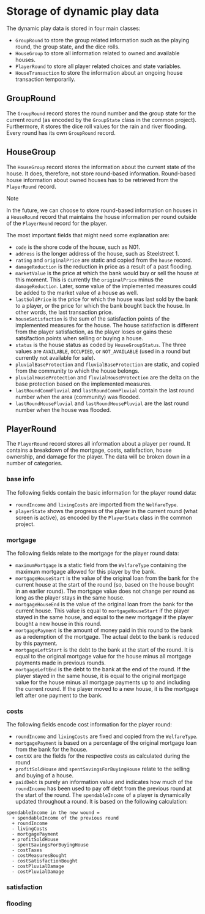 # Storage of dynamic play data

The dynamic play data is stored in four main classes:
- `GroupRound` to store the group related information such as the playing round, the group state, and the dice rolls.
- `HouseGroup` to store all information related to owned and available houses.
- `PlayerRound` to store all player related choices and state variables.
- `HouseTransaction` to store the information about an ongoing house transaction temporarily.


## GroupRound
The `GroupRound` record stores the round number and the group state for the current round (as encoded by the `GroupState` class in the common project). Furthermore, it stores the dice roll values for the rain and river flooding. Every round has its own `GroupRound` record.


## HouseGroup
The `HouseGroup` record stores the information about the current state of the house. It does, therefore, not store round-based information. Round-based house information about owned houses has to be retrieved from the `PlayerRound` record.

> [!NOTE]
> In the future, we can choose to store round-based information on houses in a `HouseRound` record that maintains the house information per round outside of the `PlayerRound` record for the player.

The most important fields that might need some explanation are:
- `code` is the shore code of the house, such as N01.
- `address` is the longer address of the house, such as Steelstreet 1.
- `rating` and `originalPrice` are static and copied from the `house` record.
- `damageReduction` is the reduction in price as a result of a past flooding. 
- `marketValue` is the price at which the bank would buy or sell the house at this moment. This is currently the `originalPrice` minus the `damageReduction`. Later, some value of the implemented measures could be added to the market value of a house as well.
- `lastSoldPrice` is the price for which the house was last sold by the bank to a player, or the price for which the bank bought back the house. In other words, the last transaction price.
- `houseSatisfaction` is the sum of the satisfaction points of the implemented measures for the house. The house satisfaction is different from the player satisfaction, as the player loses or gains these satsifaction points when selling or buying a house.
- `status` is the house status as coded by `HouseGroupStatus`. The three values are `AVAILABLE`, `OCCUPIED`, or `NOT_AVAILABLE` (used in a round but currently not available for sale).
- `pluvialBaseProtection` and `fluvialBaseProtection` are static, and copied from the community to which the house belongs.
- `pluvialHouseProtection` and `fluvialHouseProtection` are the delta on the base protection based on the implemented measures.
- `lastRoundCommFluvial` and `lastRoundCommPluvial` contain the last round number when the area (community) was flooded.
- `lastRoundHouseFluvial` and `lastRoundHousePluvial` are the last round number when the house was flooded.


## PlayerRound
The `PlayerRound` record stores all information about a player per round. It contains a breakdown of the mortgage, costs, satisfaction, house ownership, and damage for the player. The data will be broken down in a number of categories.

### base info
The following fields contain the basic information for the player round data:
- `roundIncome` and `livingCosts` are imported from the `WelfareType`.
- `playerState` shows the progress of the player in the current round (what screen is active), as encoded by the `PlayerState` class in the common project.

### mortgage
The following fields relate to the mortgage for the player round data:
- `maximumMortgage` is a static field from the `WelfareType` containing the maximum mortgage allowed for this player by the bank.
- `mortgageHouseStart` is the value of the original loan from the bank for the current house at the start of the round (so, based on the house bought in an earlier round). The mortgage value does not change per round as long as the player stays in the same house.
- `mortgageHouseEnd` is the value of the original loan from the bank for the current house. This value is equal to `mortgageHouseStart` if the player stayed in the same house, and equal to the new mortgage if the player bought a new house in this round.
- `mortgagePayment` is the amount of money paid in this round to the bank as a redemption of the mortgage. The actual debt to the bank is reduced by this payment.
- `mortgageLeftStart` is the debt to the bank at the start of the round. It is equal to the original mortgage value for the house minus all mortgage payments made in previous rounds.
- `mortgageLeftEnd` is the debt to the bank at the end of the round. If the player stayed in the same house, it is equal to the original mortgage value for the house minus all mortgage payments up to and including the current round. If the player moved to a new house, it is the mortgage left after one payment to the bank.

### costs
The following fields encode cost information for the player round:
- `roundIncome` and `livingCosts` are fixed and copied from the `WelfareType`.
- `mortgagePayment` is based on a percentage of the original mortgage loan from the bank for the house.
- `costXX` are the fields for the respective costs as calculated during the round
- `profitSoldHouse` and `spentSavingsForBuyingHouse` relate to the selling and buying of a house.
- `paidDebt` is purely an information value and indicates how much of the `roundIncome` has been used to pay off debt from the previous round at the start of the round.
The `spendableIncome` of a player is dynamically updated throughout a round. It is based on the following calculation:

```
spendableIncome in the new wound =
  + spendableIncome of the previous round 
  + roundIncome
  - livingCosts
  - mortgagePayment
  + profitSoldHouse
  - spentSavingsForBuyingHouse
  - costTaxes
  - costMeasuresBought
  - costSatisfactionBought
  - costPluvialDamage
  - costPluvialDamage
```

### satisfaction


### flooding

